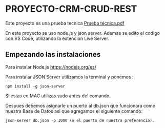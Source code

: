 # PROYECTO-CRM-CRUD-REST

Este proyecto es una prueba tecnica [Prueba técnica.pdf](https://github.com/marwinmarte/44-PROYECTO-CRM-CRUD-REST/files/9544723/Prueba.tecnica.pdf)


En este proyecto se uso node.js y json server.
Ademas se edito el codigo con VS Code, utilizando la extencion Live Server.

## Empezando las instalaciones

Para instalar Node.js https://nodejs.org/es/

Para instalar JSON Server utilizamos la terminal y ponemos : 
```
npm install -g json-server
```

Si estas en MAC utilizas sudo antes del comando.

Despues debemos asignarle un puerto al db.json que funcionara como nuestra Base de Datos asi que agregamos el siguiente comando: 

```
json-server db.json -p 3000 (o el puerto de nuestra preferencia).
```

